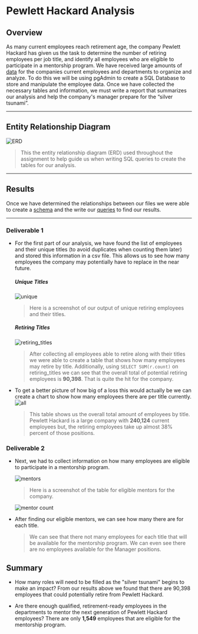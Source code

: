 # **Pewlett Hackard Analysis**

## **Overview** 
As many current employees reach retirement age, the company Pewlett Hackard has given us the task to determine the number of retiring employees per job title, and identify all employees who are eligible to participate in a mentorship program. We have received large amounts of [data](https://github.com/annaS000/Pewlett-Hackard-Analysis/tree/main/Data/Resources) for the companies current employees and departments to organize and analyze. To do this we will be using pgAdmin to create a SQL Database to store and manipulate the employee data. Once we have collected the necessary tables and information, we must write a report that summarizes our analysis and help the company's manager prepare for the “silver tsunami”.

---

## **Entity Relationship Diagram**
![ERD](https://github.com/annaS000/Pewlett-Hackard-Analysis/blob/main/lessons/EmployeeDBnew.png?raw=true)
>This the entity relationship diagram (ERD) used throughout the assignment to help guide us when writing SQL queries to create the tables for our analysis. 

---

## **Results** 
Once we have determined the relationships between our files we were able to create a [schema](https://github.com/annaS000/Pewlett-Hackard-Analysis/blob/main/lessons/schema.sql) and the write our [queries](https://github.com/annaS000/Pewlett-Hackard-Analysis/blob/main/Queries/Employee_Database_challenge.sql) to find our results.

---

### **Deliverable 1**
*  For the first part of our analysis, we have found the list of employees and their unique titles (to avoid duplicates when counting them later) and stored this information in a csv file. This allows us to see how many employees the company may potentially have to replace in the near future.
    ##### **Unique Titles**
    ![unique](https://github.com/annaS000/Pewlett-Hackard-Analysis/blob/main/Data/unique_titles.png?raw=true)
    > Here is a screenshot of our output of unique retiring employees and their titles.
    ##### **Retiring Titles**
    ![retiring_titles](https://github.com/annaS000/Pewlett-Hackard-Analysis/blob/main/Data/retiring_titles.png?raw=true)
    > After collecting all employees able to retire along with their titles we were able to create a table that shows how many employees may retire by title. Additionally, using 
    `SELECT SUM(r.count)` on retiring_titles we can see that the overall total of potential retiring employees is **90,398**. That is quite the hit for the company.

* To get a better picture of how big of a loss this would actually be we can create a chart to show how many employees there are per title currently.
    ![all](https://github.com/annaS000/Pewlett-Hackard-Analysis/blob/main/Data/all_titles.png?raw=true)
    > This table shows us the overall total amount of employees by title. Pewlett Hackard is a large company with **240,124** current employees but, the retiring employees take up almost 38% percent of those positions.

### **Deliverable 2**
* Next, we had to collect information on how many employees are eligible to participate in a mentorship program.

    ![mentors](https://github.com/annaS000/Pewlett-Hackard-Analysis/blob/main/Data/mentorship_eligibilty.png?raw=true)
    > Here is a screenshot of the table for eligible mentors for the company. 

    ![mentor count](https://github.com/annaS000/Pewlett-Hackard-Analysis/blob/main/Data/mentortitles.png?raw=true)

* After finding our eligible mentors, we can see how many there are for each title.
    >We can see that there not many employees for each title that will be available for the mentorship program. We can even see there are no employees available for the Manager positions.

## **Summary** 

* How many roles will need to be filled as the "silver tsunami" begins to make an impact?
From our results above we found that there are 90,398 employees that could potentially retire from Pewlett Hackard. 

* Are there enough qualified, retirement-ready employees in the departments to mentor the next generation of Pewlett Hackard employees?
There are only **1,549** employees that are eligible for the mentorship program.